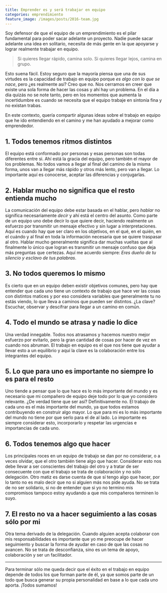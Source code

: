 ```yaml
---
title: Emprender es y será trabajar en equipo
categories: emprendimiento
feature_image: /images/posts/2016-team.jpg
---
```


Soy defensor de que el equipo de un emprendimiento es el pilar fundamental para poder sacar adelante un proyecto. Nadie puede sacar adelante una idea en solitario, necesita de más gente en la que apoyarse y lograr realmente trabajar en equipo.

> Si quieres llegar rápido, camina solo. Si quieres llegar lejos, camina en grupo.

Esto suena fácil. Estoy seguro que la mayoría piensa que una de sus virtudes es la capacidad de trabajo en equipo porque *es algo con lo que se nace*, pero ¿es realmente así? Creo que no. Nos cerramos en creer que existe una sola forma de hacer las cosas y ahí hay un problema. En el día a día quizás no se note tanto, pero en los momentos que aumenta la incertidumbre es cuando se necesita que el equipo trabaje en sintonía fina y no existan trabas.

En este contexto, quería compartir algunas ideas sobre el trabajo en equipo que he ido entendiendo en el camino y me han ayudado a mejorar como emprendedor.

## 1. Todos tenemos ritmos distintos

El equipo está conformado por personas y esas personas son todas diferentes entre si. Ahí está la gracia del equipo, pero también el mayor de los problemas. No todos vamos a llegar al final del camino de la misma forma, unos van a llegar más rápido y otros más lento, pero van a llegar. Lo importante aquí es conocerse, aceptar las diferencias y conjugarlas.

## 2. Hablar mucho no significa que el resto entienda mucho

La comunicación del equipo debe estar basada en el hablar, pero *hablar* no significa necesariamente *decir* y ahí está el centro del asunto. Como parte de un equipo uno debe decir lo que quiere decir, haciendo realmente un esfuerzo por transmitir un mensaje efectivo y sin lugar a interpretaciones. Aquí es cuando hay que ser claro en los objetivos, en el qué, en el quién, en el cuándo y al final en toda la información necesaria que se quiere traspasar al otro. Hablar mucho generalmente significa dar muchas vueltas que al finalmente lo único que logran es transmitir un mensaje confuso que deja más preguntas que certezas. Aquí me acuerdo siempre: *Eres dueño de tu silencio y esclavo de tus palabras*.

## 3. No todos queremos lo mismo

Es cierto que en un equipo deben existir objetivos comunes, pero hay que entender que cada uno tiene un contexto de trabajo que hace ver las cosas con distintos matices y por eso considera variables que generalmente tu no estás viendo, lo que lleva a caminos que pueden ser distintos. ¿La clave? Escuchar, observar y descifrar para llegar a un camino en común.

## 4. Todo el mundo se atrasa y nadie lo dice

Una verdad innegable. Todos nos atrasamos y hacemos nuestro mejor esfuerzo por evitarlo, pero la gran cantidad de cosas por hacer de vez en cuando nos abruman. El trabajo en equipo es el que nos tiene que ayudar a llevar esto a un equilibrio y aquí la clave es la colaboración entre los integrantes del equipo.

## 5. Lo que para uno es importante no siempre lo es para el resto

Uno tiende a pensar que lo que hace es lo más importante del mundo y es necesario que mi compañero de equipo deje todo por lo que yo considero relevante. ¿De verdad tiene que ser así? Definitivamente no. El trabajo de cada uno es el más importante del mundo, ya que todos estamos contribuyendo en construir algo mayor. Lo que para mi es lo más importante del mundo no tiene por que serlo para el de al lado. Lo importante es siempre considerar esto, incorporarlo y respetar las urgencias e importancias de cada uno.

## 6. Todos tenemos algo que hacer

Los principales roces en un equipo de trabajo se dan por no considerar, o a veces olvidar, que el otro también tiene algo que hacer. Considerar esto nos debe llevar a ser conscientes del trabajo del otro y a tratar de ser consecuente con que el trabajo se trata de colaboración y no sólo delegación. Otro matiz es darse cuenta de que sí tengo algo que hacer, por lo tanto no es malo decir que no si alguien más nos pide ayuda. No se trata de no ser solidario, si no de entender que si yo no termino mis compromisos tampoco estoy ayudando a que mis compañeros terminen lo suyo.

## 7. El resto no va a hacer seguimiento a las cosas sólo por mi

Otra tema derivado de la delegación. Cuando alguien acepta colaborar con mis responsabilidades es importante que yo me preocupe de hacer seguimiento y buscar la forma de ayudar en caso de que las cosas no avancen. No se trata de desconfianza, sino es un tema de apoyo, colaboración y ser un facilitador.

***

Para terminar sólo me queda decir que el éxito en el trabajo en equipo depende de todos los que forman parte de él, ya que somos parte de un todo que busca generar su propia personalidad en base a lo que cada uno aporta. ¡Todos sumamos!
